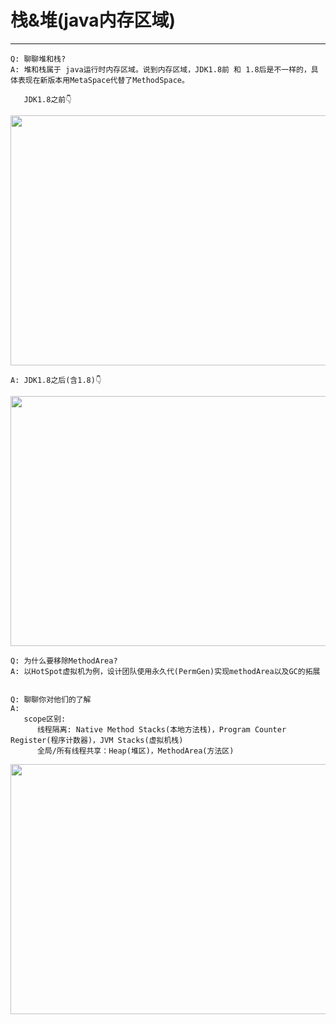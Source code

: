 # 栈&堆(java内存区域)
---

```
Q: 聊聊堆和栈?
A: 堆和栈属于 java运行时内存区域。说到内存区域，JDK1.8前 和 1.8后是不一样的，具体表现在新版本用MetaSpace代替了MethodSpace。

   JDK1.8之前👇
```
<p align="center">
  <img src="https://image-static.segmentfault.com/149/412/1494128630-d676bb0118026f8c_fix732" width="700" height="400">
</p>

```
A: JDK1.8之后(含1.8)👇
```

<p align="center">
  <img src="https://image-static.segmentfault.com/204/639/2046396098-6f30a13744cb5bf7_fix732" width="700" height="400">
</p>

```
Q: 为什么要移除MethodArea?
A: 以HotSpot虚拟机为例，设计团队使用永久代(PermGen)实现methodArea以及GC的拓展
   
```






```
Q: 聊聊你对他们的了解
A:
   scope区别:
      线程隔离: Native Method Stacks(本地方法栈)，Program Counter Register(程序计数器)，JVM Stacks(虚拟机栈)
      全局/所有线程共享：Heap(堆区)，MethodArea(方法区)
```

<p align="center">
  <img src="https://images2015.cnblogs.com/blog/820406/201603/820406-20160326200119386-756216654.png" width="700" height="400">
</p>


